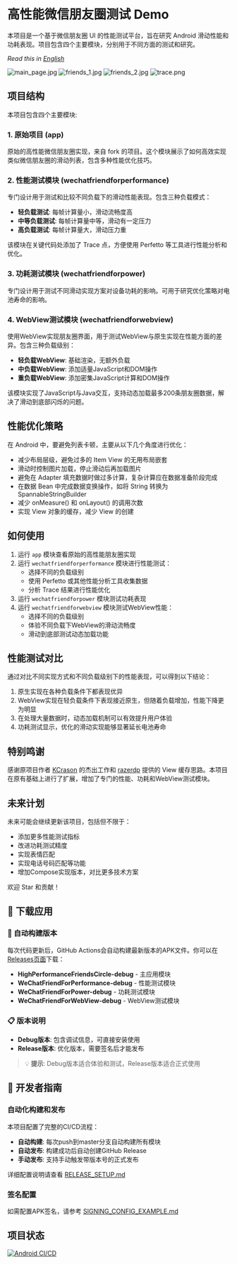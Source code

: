 # 高性能微信朋友圈测试 Demo

本项目是一个基于微信朋友圈 UI 的性能测试平台，旨在研究 Android 滑动性能和功耗表现。项目包含四个主要模块，分别用于不同方面的测试和研究。

*Read this in [English](README_EN.md)*

![main_page.jpg](pic/main_page.jpg)
![friends_1.jpg](pic/friends_1.jpg)
![friends_2.jpg](pic/friends_2.jpg)
![trace.png](pic/trace.png)

## 项目结构

本项目包含四个主要模块:

### 1. 原始项目 (app)

原始的高性能微信朋友圈实现，来自 fork 的项目。这个模块展示了如何高效实现类似微信朋友圈的滑动列表，包含多种性能优化技巧。

### 2. 性能测试模块 (wechatfriendforperformance)

专门设计用于测试和比较不同负载下的滑动性能表现。包含三种负载模式：

- **轻负载测试**: 每帧计算量小，滑动流畅度高
- **中等负载测试**: 每帧计算量中等，滑动有一定压力
- **高负载测试**: 每帧计算量大，滑动压力重

该模块在关键代码处添加了 Trace 点，方便使用 Perfetto 等工具进行性能分析和优化。

### 3. 功耗测试模块 (wechatfriendforpower)

专门设计用于测试不同滑动实现方案对设备功耗的影响。可用于研究优化策略对电池寿命的影响。

### 4. WebView测试模块 (wechatfriendforwebview)

使用WebView实现朋友圈界面，用于测试WebView与原生实现在性能方面的差异。包含三种负载级别：

- **轻负载WebView**: 基础渲染，无额外负载
- **中负载WebView**: 添加适量JavaScript和DOM操作
- **重负载WebView**: 添加密集JavaScript计算和DOM操作

该模块实现了JavaScript与Java交互，支持动态加载最多200条朋友圈数据，解决了滑动到底部闪烁的问题。

## 性能优化策略

在 Android 中，要避免列表卡顿，主要从以下几个角度进行优化：

- 减少布局层级，避免过多的 Item View 的无用布局嵌套
- 滑动时控制图片加载，停止滑动后再加载图片
- 避免在 Adapter 填充数据时做过多计算，复杂计算应在数据准备阶段完成
- 在数据 Bean 中完成数据变换操作，如将 String 转换为 SpannableStringBuilder
- 减少 onMeasure() 和 onLayout() 的调用次数
- 实现 View 对象的缓存，减少 View 的创建

## 如何使用

1. 运行 `app` 模块查看原始的高性能朋友圈实现
2. 运行 `wechatfriendforperformance` 模块进行性能测试：
   - 选择不同的负载级别
   - 使用 Perfetto 或其他性能分析工具收集数据
   - 分析 Trace 结果进行性能优化
3. 运行 `wechatfriendforpower` 模块测试功耗表现
4. 运行 `wechatfriendforwebview` 模块测试WebView性能：
   - 选择不同的负载级别
   - 体验不同负载下WebView的滑动流畅度
   - 滑动到底部测试动态加载功能

## 性能测试对比

通过对比不同实现方式和不同负载级别下的性能表现，可以得到以下结论：

1. 原生实现在各种负载条件下都表现优异
2. WebView实现在轻负载条件下表现接近原生，但随着负载增加，性能下降更为明显
3. 在处理大量数据时，动态加载机制可以有效提升用户体验
4. 功耗测试显示，优化的滑动实现能够显著延长电池寿命

## 特别鸣谢

感谢原项目作者 [KCrason](https://github.com/KCrason) 的杰出工作和 [razerdp](https://github.com/razerdp) 提供的 View 缓存思路。本项目在原有基础上进行了扩展，增加了专门的性能、功耗和WebView测试模块。

## 未来计划

未来可能会继续更新该项目，包括但不限于：
- 添加更多性能测试指标
- 改进功耗测试精度
- 实现表情匹配
- 实现电话号码匹配等功能
- 增加Compose实现版本，对比更多技术方案

欢迎 Star 和贡献！

## 📱 下载应用

### 🚀 自动构建版本
每次代码更新后，GitHub Actions会自动构建最新版本的APK文件。你可以在[Releases页面](../../releases)下载：

- **HighPerformanceFriendsCircle-debug** - 主应用模块
- **WeChatFriendForPerformance-debug** - 性能测试模块
- **WeChatFriendForPower-debug** - 功耗测试模块  
- **WeChatFriendForWebView-debug** - WebView测试模块

### 📋 版本说明
- **Debug版本**: 包含调试信息，可直接安装使用
- **Release版本**: 优化版本，需要签名后才能发布

> 💡 **提示**: Debug版本适合体验和测试，Release版本适合正式使用

## 🔧 开发者指南

### 自动化构建和发布
本项目配置了完整的CI/CD流程：

- **自动构建**: 每次push到master分支自动构建所有模块
- **自动发布**: 构建成功后自动创建GitHub Release
- **手动发布**: 支持手动触发带版本号的正式发布

详细配置说明请查看 [RELEASE_SETUP.md](RELEASE_SETUP.md)

### 签名配置
如需配置APK签名，请参考 [SIGNING_CONFIG_EXAMPLE.md](SIGNING_CONFIG_EXAMPLE.md)

## 项目状态

[![Android CI/CD](https://github.com/Gracker/HighPerformanceFriendsCircle/actions/workflows/android.yml/badge.svg)](https://github.com/Gracker/HighPerformanceFriendsCircle/actions/workflows/android.yml)
